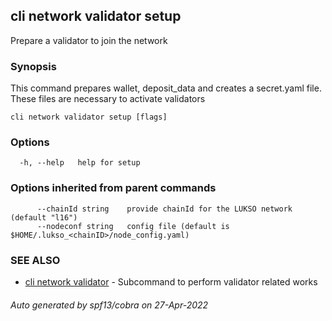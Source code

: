 ## cli network validator setup

Prepare a validator to join the network

### Synopsis

This command prepares wallet, deposit_data and creates a secret.yaml file. These files are necessary to
activate validators

```
cli network validator setup [flags]
```

### Options

```
  -h, --help   help for setup
```

### Options inherited from parent commands

```
      --chainId string    provide chainId for the LUKSO network (default "l16")
      --nodeconf string   config file (default is $HOME/.lukso_<chainID>/node_config.yaml)
```

### SEE ALSO

* [cli network validator](cli_network_validator.md)	 - Subcommand to perform validator related works

###### Auto generated by spf13/cobra on 27-Apr-2022
